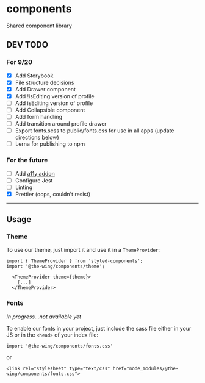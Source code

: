 # components

Shared component library

## DEV TODO

### For 9/20

- [x] Add Storybook
- [x] File structure decisions
- [x] Add Drawer component
- [x] Add !isEditing version of profile
- [ ] Add isEditing version of profile
- [ ] Add Collapsible component
- [ ] Add form handling
- [ ] Add transition around profile drawer
- [ ] Export fonts.scss to public/fonts.css for use in all apps (update directions below)
- [ ] Lerna for publishing to npm

### For the future

- [ ] Add [a11y addon](https://github.com/storybooks/storybook/tree/master/addons/a11y)
- [ ] Configure Jest
- [ ] Linting
- [x] Prettier (oops, couldn't resist)

---

## Usage

### Theme

To use our theme, just import it and use it in a `ThemeProvider`:

```
import { ThemeProvider } from 'styled-components';
import '@the-wing/components/theme';

  <ThemeProvider theme={theme}>
    [...]
  </ThemeProvider>
```

### Fonts

_In progress...not available yet_

To enable our fonts in your project, just include the sass file either in your JS or in the `<head>` of your index file:

`import '@the-wing/components/fonts.css'`

or

`<link rel="stylesheet" type="text/css" href="node_modules/@the-wing/components/fonts.css">`
